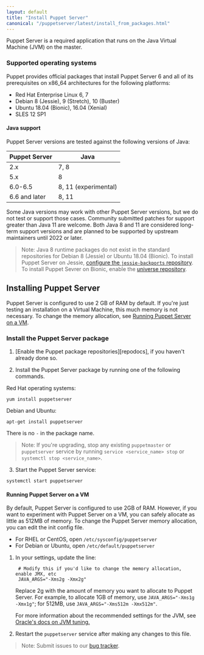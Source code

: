 ```yaml
---
layout: default
title: "Install Puppet Server"
canonical: "/puppetserver/latest/install_from_packages.html"
---
```


Puppet Server is a required application that runs on the Java Virtual Machine (JVM) on the master.

### Supported operating systems

Puppet provides official packages that install Puppet Server 6 and all of its prerequisites on x86_64 architectures for the following platforms:

* Red Hat Enterprise Linux 6, 7
* Debian 8 (Jessie), 9 (Stretch), 10 (Buster)
* Ubuntu 18.04 (Bionic), 16.04 (Xenial)
* SLES 12 SP1

#### Java support

Puppet Server versions are tested against the following versions of Java:

| Puppet Server  | Java  |
|---|---|
| 2.x  | 7, 8  |
| 5.x  | 8  |
| 6.0-6.5  | 8, 11 (experimental)  |
| 6.6 and later  | 8, 11  |


Some Java versions may work with other Puppet Server versions, but we do not test or support those cases. Community submitted patches for support greater than Java 11 are welcome. Both Java 8 and 11 are considered long-term support versions and are planned to be supported by upstream maintainers until 2022 or later.

> Note: Java 8 runtime packages do not exist in the standard repositories for Debian 8 (Jessie) or Ubuntu 18.04 (Bionic).  To install Puppet Server on Jessie, [configure the `jessie-backports` repository](https://backports.debian.org/Instructions/). To install Puppet Sevrer on Bionic, enable the [universe repository](https://help.ubuntu.com/community/Repositories/Ubuntu).

## Installing Puppet Server

Puppet Server is configured to use 2 GB of RAM by default. If you're just testing an installation on a Virtual Machine, this much memory is not necessary. To change the memory allocation, see [Running Puppet Server on a VM](#Running-Puppet-Server-on-a-VM).

### Install the Puppet Server package

1.  [Enable the Puppet package repositories][repodocs], if you haven't already done so.

2.  Install the Puppet Server package by running one of the following commands.

Red Hat operating systems: 

````
yum install puppetserver
````

Debian and Ubuntu: 

```
apt-get install puppetserver
```

There is no `-` in the package name.

> Note: If you're upgrading, stop any existing `puppetmaster` or `puppetserver` service by running `service <service_name> stop` or `systemctl stop <service_name>`.

3.  Start the Puppet Server service:

```
systemctl start puppetserver
``` 

#### Running Puppet Server on a VM

By default, Puppet Server is configured to use 2GB of RAM. However, if you want to experiment with Puppet Server on a VM, you can safely allocate as little as 512MB of memory. To change the Puppet Server memory allocation, you can edit the init config file.

* For RHEL or CentOS, open `/etc/sysconfig/puppetserver`
* For Debian or Ubuntu, open `/etc/default/puppetserver`

1. In your settings, update the line:

        # Modify this if you'd like to change the memory allocation, enable JMX, etc
        JAVA_ARGS="-Xms2g -Xmx2g"

    Replace 2g with the amount of memory you want to allocate to Puppet Server. For example, to allocate 1GB of memory, use `JAVA_ARGS="-Xms1g -Xmx1g"`; for 512MB, use `JAVA_ARGS="-Xms512m -Xmx512m"`.

    For more information about the recommended settings for the JVM, see [Oracle's docs on JVM tuning.](http://docs.oracle.com/cd/E15523_01/web.1111/e13814/jvm_tuning.htm)

2. Restart the `puppetserver` service after making any changes to this file.

> Note: Submit issues to our [bug tracker](https://tickets.puppet.com/browse/SERVER).
